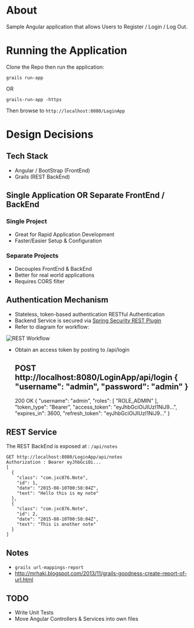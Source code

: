 # About

Sample Angular application that allows Users to Register / Login / Log Out. 

# Running the Application

Clone the Repo then run the application:

`grails run-app`

OR

`grails-run-app -https`

Then browse to `http://localhost:8080/LoginApp`


# Design Decisions

## Tech Stack

* Angular / BootStrap (FrontEnd)
* Grails (REST BackEnd)


## Single Application OR Separate FrontEnd / BackEnd

### Single Project

* Great for Rapid Application Development
* Faster/Easier Setup & Configuration

### Separate Projects

* Decouples FrontEnd & BackEnd
* Better for real world applications
* Requires CORS filter

## Authentication Mechanism 

* Stateless, token-based authentication RESTful Authentication
* Backend Service is secured via [Spring Security REST Plugin](https://grails.org/plugin/spring-security-rest)
* Refer to diagram for workflow:

![REST Workflow](http://alvarosanchez.github.io/grails-spring-security-rest/1.5.1/docs/img/rest.png)


* Obtain an access token by posting to /api/login


    POST http://localhost:8080/LoginApp/api/login
    {
        "username": "admin",
        "password": "admin"
    }
    ----
    200 OK
    {
        "username": "admin",
        "roles": [
            "ROLE_ADMIN"
        ],
        "token_type": "Bearer",
        "access_token": "eyJhbGciOiJIUzI1NiJ9...",
        "expires_in": 3600,
        "refresh_token": "eyJhbGciOiJIUzI1NiJ9..."
    }


## REST Service
 
The REST BackEnd is exposed at : `/api/notes`


    GET http://localhost:8080/LoginApp/api/notes 
    Authorization : Bearer eyJhbGciOi...
    [
      {
        "class": "com.jxc876.Note",
        "id": 1,
        "date": "2015-08-10T00:58:04Z",
        "text": "Hello this is my note"
      },
      {
        "class": "com.jxc876.Note",
        "id": 2,
        "date": "2015-08-10T00:58:04Z",
        "text": "This is another note"
      }
    ]


## Notes

* `grails url-mappings-report`
* http://mrhaki.blogspot.com/2013/11/grails-goodness-create-report-of-url.html 

## TODO

* Write Unit Tests
* Move Angular Controllers & Services into own files

